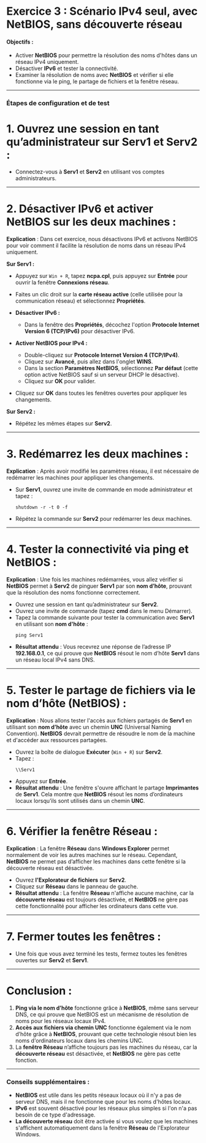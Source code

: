 # **Exercice 3 : Scénario IPv4 seul, avec NetBIOS, sans découverte réseau**

#### **Objectifs :**
- Activer **NetBIOS** pour permettre la résolution des noms d'hôtes dans un réseau IPv4 uniquement.
- Désactiver **IPv6** et tester la connectivité.
- Examiner la résolution de noms avec **NetBIOS** et vérifier si elle fonctionne via le ping, le partage de fichiers et la fenêtre réseau.

---

### **Étapes de configuration et de test**

# **1. Ouvrez une session en tant qu’administrateur sur Serv1 et Serv2 :**

   - Connectez-vous à **Serv1** et **Serv2** en utilisant vos comptes administrateurs.

---

# **2. Désactiver IPv6 et activer NetBIOS sur les deux machines :**

   **Explication** : Dans cet exercice, nous désactivons IPv6 et activons NetBIOS pour voir comment il facilite la résolution de noms dans un réseau IPv4 uniquement.

   **Sur Serv1 :**
   - Appuyez sur `Win + R`, tapez **ncpa.cpl**, puis appuyez sur **Entrée** pour ouvrir la fenêtre **Connexions réseau**.
   - Faites un clic droit sur la **carte réseau active** (celle utilisée pour la communication réseau) et sélectionnez **Propriétés**.

   - **Désactiver IPv6 :**
     - Dans la fenêtre des **Propriétés**, décochez l'option **Protocole Internet Version 6 (TCP/IPv6)** pour désactiver IPv6.
   
   - **Activer NetBIOS pour IPv4 :**
     - Double-cliquez sur **Protocole Internet Version 4 (TCP/IPv4)**.
     - Cliquez sur **Avancé**, puis allez dans l'onglet **WINS**.
     - Dans la section **Paramètres NetBIOS**, sélectionnez **Par défaut** (cette option active NetBIOS sauf si un serveur DHCP le désactive).
     - Cliquez sur **OK** pour valider.

   - Cliquez sur **OK** dans toutes les fenêtres ouvertes pour appliquer les changements.

   **Sur Serv2 :**
   - Répétez les mêmes étapes sur **Serv2**.

---

# **3. Redémarrez les deux machines :**

   **Explication** : Après avoir modifié les paramètres réseau, il est nécessaire de redémarrer les machines pour appliquer les changements.

   - Sur **Serv1**, ouvrez une invite de commande en mode administrateur et tapez :
     ```
     shutdown -r -t 0 -f
     ```
   - Répétez la commande sur **Serv2** pour redémarrer les deux machines.

---

# **4. Tester la connectivité via ping et NetBIOS :**

   **Explication** : Une fois les machines redémarrées, vous allez vérifier si **NetBIOS** permet à **Serv2** de pinguer **Serv1** par son **nom d’hôte**, prouvant que la résolution des noms fonctionne correctement.

   - Ouvrez une session en tant qu’administrateur sur **Serv2**.
   - Ouvrez une invite de commande (tapez **cmd** dans le menu Démarrer).
   - Tapez la commande suivante pour tester la communication avec **Serv1** en utilisant son **nom d'hôte** :
     ```
     ping Serv1
     ```
   - **Résultat attendu** : Vous recevrez une réponse de l’adresse IP **192.168.0.1**, ce qui prouve que **NetBIOS** résout le nom d’hôte **Serv1** dans un réseau local IPv4 sans DNS.

---

# **5. Tester le partage de fichiers via le nom d’hôte (NetBIOS) :**

   **Explication** : Nous allons tester l'accès aux fichiers partagés de **Serv1** en utilisant son **nom d’hôte** avec un chemin **UNC** (Universal Naming Convention). **NetBIOS** devrait permettre de résoudre le nom de la machine et d'accéder aux ressources partagées.

   - Ouvrez la boîte de dialogue **Exécuter** (`Win + R`) sur **Serv2**.
   - Tapez :
     ```
     \\Serv1
     ```
   - Appuyez sur **Entrée**.
   - **Résultat attendu** : Une fenêtre s'ouvre affichant le partage **Imprimantes** de **Serv1**. Cela montre que **NetBIOS** résout les noms d’ordinateurs locaux lorsqu’ils sont utilisés dans un chemin **UNC**.

---

# **6. Vérifier la fenêtre Réseau :**

   **Explication** : La fenêtre **Réseau** dans **Windows Explorer** permet normalement de voir les autres machines sur le réseau. Cependant, **NetBIOS** ne permet pas d’afficher les machines dans cette fenêtre si la découverte réseau est désactivée.

   - Ouvrez **l'Explorateur de fichiers** sur **Serv2**.
   - Cliquez sur **Réseau** dans le panneau de gauche.
   - **Résultat attendu** : La fenêtre **Réseau** n'affiche aucune machine, car la **découverte réseau** est toujours désactivée, et **NetBIOS** ne gère pas cette fonctionnalité pour afficher les ordinateurs dans cette vue.

---

# **7. Fermer toutes les fenêtres :**

   - Une fois que vous avez terminé les tests, fermez toutes les fenêtres ouvertes sur **Serv2** et **Serv1**.

---

# **Conclusion :**

1. **Ping via le nom d’hôte** fonctionne grâce à **NetBIOS**, même sans serveur DNS, ce qui prouve que NetBIOS est un mécanisme de résolution de noms pour les réseaux locaux IPv4.
2. **Accès aux fichiers via chemin UNC** fonctionne également via le nom d’hôte grâce à **NetBIOS**, prouvant que cette technologie résout bien les noms d'ordinateurs locaux dans les chemins UNC.
3. La **fenêtre Réseau** n’affiche toujours pas les machines du réseau, car la **découverte réseau** est désactivée, et **NetBIOS** ne gère pas cette fonction.

---

### **Conseils supplémentaires :**

- **NetBIOS** est utile dans les petits réseaux locaux où il n'y a pas de serveur DNS, mais il ne fonctionne que pour les noms d'hôtes locaux.
- **IPv6** est souvent désactivé pour les réseaux plus simples si l'on n'a pas besoin de ce type d'adressage.
- **La découverte réseau** doit être activée si vous voulez que les machines s'affichent automatiquement dans la fenêtre **Réseau** de l'Explorateur Windows.
